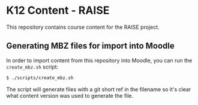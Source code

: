 # K12 Content - RAISE

This repository contains course content for the RAISE project.

## Generating MBZ files for import into Moodle

In order to import content from this repository into Moodle, you can run the `create_mbz.sh` script:

```bash
$ ./scripts/create_mbz.sh
```

The script will generate files with a git short ref in the filename so it's clear what content version was used to generate the file.
